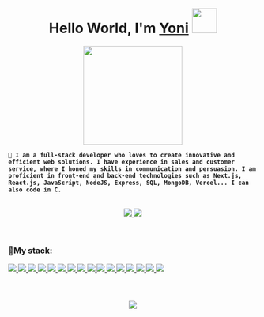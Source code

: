 <h1 align='center'>Hello World, I'm <a href="https://www.yonibns.com" target="_blank">Yoni</a> <img src="https://user-images.githubusercontent.com/43292234/179925738-4df11b89-1924-4d3d-82b5-3a197ac4f031.gif" width="50" /></h1>


<div id="header" align="center">
  <img src="https://github.com/yobns/yobns/assets/132787980/48d558f6-34b3-47a0-a6b0-d1c0f8788a22" width="200px"/>
</div>

**`🚀 I am a full-stack developer who loves to create innovative and efficient web solutions. I have experience in sales and customer service, where I honed my skills in communication and persuasion. I am proficient in front-end and back-end technologies such as Next.js, React.js, JavaScript, NodeJS, Express, SQL, MongoDB, Vercel... I can also code in C.`**

<br>
<div id="header" align="center">
  <div style="text-align: center;">
    <a href="https://www.linkedin.com/in/yonibns">
      <img src="https://img.shields.io/badge/LinkedIn-0077B5?style=for-the-badge&logo=linkedin&logoColor=white"/>
    </a>
    <a href="https://www.yonibns.com">
      <img src="https://img.shields.io/badge/Portfolio-000000?style=for-the-badge"/>
    </a>
  </div>
</div>
<br>

#

<h3>🎯My stack:</h3>
  <a href=" ">
    <img src="https://img.shields.io/badge/React-20232A?style=for-the-badge&logo=react&logoColor=61DAFB"/>
    <img src="https://img.shields.io/badge/Next.js-000000?style=for-the-badge&logo=nextdotjs&logoColor=white"/>
    <img src="https://img.shields.io/badge/JavaScript-323330?style=for-the-badge&logo=javascript&logoColor=F7DF1E"/>
    <img src="https://img.shields.io/badge/HTML5-E34F26?style=for-the-badge&logo=html5&logoColor=white"/>
    <img src="https://img.shields.io/badge/CSS3-1572B6?style=for-the-badge&logo=css3&logoColor=white"/>
    <img src="https://img.shields.io/badge/C-00599C?style=for-the-badge&logo=c&logoColor=white"/>
    <img src="https://img.shields.io/badge/Node.js-339933?style=for-the-badge&logo=node.js&logoColor=white"/>
    <img src="https://img.shields.io/badge/Express.js-000000?style=for-the-badge&logo=express&logoColor=white"/>
    <img src="https://img.shields.io/badge/SQL-4479A1?style=for-the-badge&logo=mysql&logoColor=white"/>
    <img src="https://img.shields.io/badge/MongoDB-47A248?style=for-the-badge&logo=mongodb&logoColor=white"/>
    <img src="https://img.shields.io/badge/Bash-4EAA25?style=for-the-badge&logo=gnubash&logoColor=white"/>
    <img src="https://img.shields.io/badge/Vercel-000000?style=for-the-badge&logo=vercel&logoColor=white"/>  
    <img src="https://img.shields.io/badge/VSCode-0078D4?style=for-the-badge&logo=visual%20studio%20code&logoColor=white"/>
    <img src="https://img.shields.io/badge/Git-F05032?style=for-the-badge&logo=git&logoColor=white"/>
    <img src="https://img.shields.io/badge/shadcn-000000?style=for-the-badge&logo=shadcnui&logoColor=white"/>
    <img src="https://img.shields.io/badge/Tailwind-38B2AC?style=for-the-badge&logo=tailwind-css&logoColor=white"/>
  </a>

#
<br/>

<div align="center">
    <img src="https://github-readme-stats.vercel.app/api/top-langs/?username=yobns&layout=compact&theme=dark">
</div>
